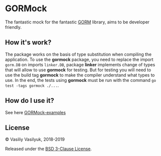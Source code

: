 # GORMock

The fantastic mock for the fantastic [GORM] library, aims to be developer
friendly.

## How it's work?

The package works on the basis of type substitution when compiling the
application. To use the **gormock** package, you need to replace the 
import `gorm.DB` on imports `linker.DB`, package **linker** implements change of
types that will allow to use **gormock** for testing. But for testing you will
need to use the build tag **gormock** to make the compiler understand what
types to use. In the end, the tests using **gormock** must be run with the
command `go test -tags gormock ./...`.

## How do I use it?

See here [GORMock-examples]

## License

© Vasiliy Vasilyuk, 2018-2019

Released under the [BSD 3-Clause License][LICENSE].

[GORMock]: https://git.io/fhHpT 'The fantastic mock for the fantastic GORM
library, aims to be developer friendly.'
[GORM]: https://git.io/fhHbK 'GORM The fantastic ORM library for Golang, aims
to be developer friendly.'
[LICENSE]: https://git.io/fhHbM 'BSD 3-Clause "New" or "Revised" License'
[GORMock-examples]: https://git.io/fhAxN 'Examples of using gormock and linker'
